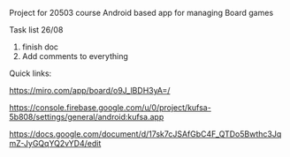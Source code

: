 Project for 20503 course Android based app for managing Board games

Task list 26/08
1) finish doc
2) Add comments to everything




Quick links:

https://miro.com/app/board/o9J_lBDH3yA=/

https://console.firebase.google.com/u/0/project/kufsa-5b808/settings/general/android:kufsa.app

https://docs.google.com/document/d/17sk7cJSAfGbC4F_QTDo5Bwthc3JqmZ-JyGQqYQ2vYD4/edit
